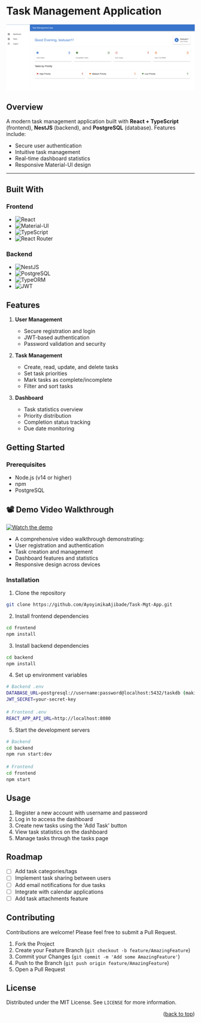 # Task Management Application

<div align="center">
  <img src="asset/task-app-demo.png" alt="Task Management App Demo" width="800">
</div>

## Overview

A modern task management application built with **React + TypeScript** (frontend), **NestJS** (backend), and **PostgreSQL** (database). Features include:

- Secure user authentication
- Intuitive task management
- Real-time dashboard statistics
- Responsive Material-UI design

---

## Built With

### Frontend
* ![React](https://img.shields.io/badge/React-20232A?style=for-the-badge&logo=react&logoColor=61DAFB)
* ![Material-UI](https://img.shields.io/badge/Material--UI-0081CB?style=for-the-badge&logo=material-ui&logoColor=white)
* ![TypeScript](https://img.shields.io/badge/TypeScript-007ACC?style=for-the-badge&logo=typescript&logoColor=white)
* ![React Router](https://img.shields.io/badge/React_Router-CA4245?style=for-the-badge&logo=react-router&logoColor=white)

### Backend
* ![NestJS](https://img.shields.io/badge/NestJS-E0234E?style=for-the-badge&logo=nestjs&logoColor=white)
* ![PostgreSQL](https://img.shields.io/badge/PostgreSQL-316192?style=for-the-badge&logo=postgresql&logoColor=white)
* ![TypeORM](https://img.shields.io/badge/TypeORM-FE0902?style=for-the-badge)
* ![JWT](https://img.shields.io/badge/JWT-000000?style=for-the-badge&logo=JSON%20web%20tokens&logoColor=white)

## Features

1. **User Management**
   - Secure registration and login
   - JWT-based authentication
   - Password validation and security

2. **Task Management**
   - Create, read, update, and delete tasks
   - Set task priorities
   - Mark tasks as complete/incomplete
   - Filter and sort tasks

3. **Dashboard**
   - Task statistics overview
   - Priority distribution
   - Completion status tracking
   - Due date monitoring

## Getting Started

### Prerequisites

* Node.js (v14 or higher)
* npm
* PostgreSQL

## 📽️ Demo Video Walkthrough

[![Watch the demo](https://img.youtu.be/peW7_lM2Af8/0.jpg)](https://www.youtu.be/peW7_lM2Af8)
- A comprehensive video walkthrough demonstrating:
- User registration and authentication
- Task creation and management
- Dashboard features and statistics
- Responsive design across devices

### Installation

1. Clone the repository
```sh
git clone https://github.com/AyoyimikaAjibade/Task-Mgt-App.git
```

2. Install frontend dependencies
```sh
cd frontend
npm install
```

3. Install backend dependencies
```sh
cd backend
npm install
```

4. Set up environment variables
```sh
# Backend .env
DATABASE_URL=postgresql://username:password@localhost:5432/taskdb (making stuff up set up your DB)
JWT_SECRET=your-secret-key

# Frontend .env
REACT_APP_API_URL=http://localhost:8080
```

5. Start the development servers
```sh
# Backend
cd backend
npm run start:dev

# Frontend
cd frontend
npm start
```

## Usage

1. Register a new account with username and password
2. Log in to access the dashboard
3. Create new tasks using the 'Add Task' button
4. View task statistics on the dashboard
5. Manage tasks through the tasks page

## Roadmap

- [ ] Add task categories/tags
- [ ] Implement task sharing between users
- [ ] Add email notifications for due tasks
- [ ] Integrate with calendar applications
- [ ] Add task attachments feature

## Contributing

Contributions are welcome! Please feel free to submit a Pull Request.

1. Fork the Project
2. Create your Feature Branch (`git checkout -b feature/AmazingFeature`)
3. Commit your Changes (`git commit -m 'Add some AmazingFeature'`)
4. Push to the Branch (`git push origin feature/AmazingFeature`)
5. Open a Pull Request

## License

Distributed under the MIT License. See `LICENSE` for more information.

<p align="right">(<a href="#readme-top">back to top</a>)</p>

